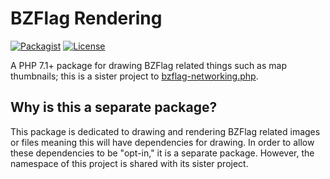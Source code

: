 # BZFlag Rendering

[![Packagist](https://img.shields.io/packagist/v/allejo/bzflag-rendering.php.svg)](https://packagist.org/packages/allejo/bzflag-rendering.php)
[![License](https://img.shields.io/github/license/allejo/bzflag-rendering.php.svg)](LICENSE.md)

A PHP 7.1+ package for drawing BZFlag related things such as map thumbnails; this is a sister project to [bzflag-networking.php](https://github.com/allejo/bzflag-networking.php).

## Why is this a separate package?

This package is dedicated to drawing and rendering BZFlag related images or files meaning this will have dependencies for drawing. In order to allow these dependencies to be "opt-in," it is a separate package. However, the namespace of this project is shared with its sister project.
